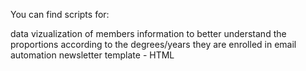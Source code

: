 You can find scripts for:

data vizualization of members information to better understand the proportions according to the degrees/years they are enrolled in
email automation
newsletter template - HTML
